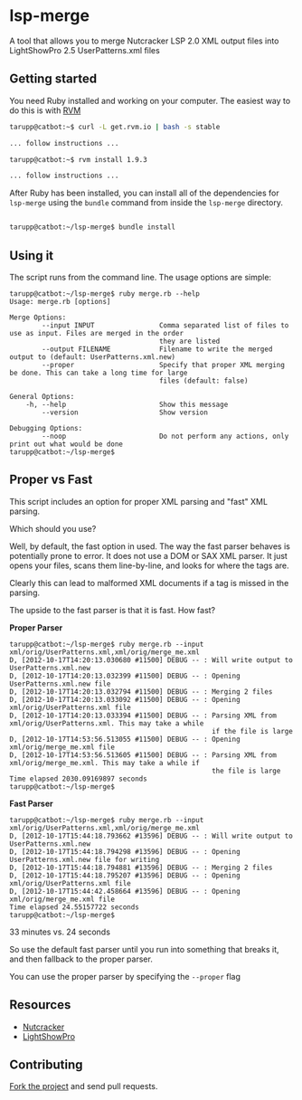 # lsp-merge

A tool that allows you to merge Nutcracker LSP 2.0 XML output files into LightShowPro 2.5 UserPatterns.xml files

## Getting started

You need Ruby installed and working on your computer. The easiest way to do this is with [RVM](https://rvm.io/)

```bash
tarupp@catbot:~$ curl -L get.rvm.io | bash -s stable

... follow instructions ...

tarupp@catbot:~$ rvm install 1.9.3

... follow instructions ...
```

After Ruby has been installed, you can install all of the dependencies for `lsp-merge` using the `bundle` command
from inside the `lsp-merge` directory.

```bash

tarupp@catbot:~/lsp-merge$ bundle install
```

## Using it

The script runs from the command line. The usage options are simple:

```
tarupp@catbot:~/lsp-merge$ ruby merge.rb --help
Usage: merge.rb [options]

Merge Options:
        --input INPUT                Comma separated list of files to use as input. Files are merged in the order
                                     they are listed
        --output FILENAME            Filename to write the merged output to (default: UserPatterns.xml.new)
        --proper                     Specify that proper XML merging be done. This can take a long time for large
                                     files (default: false)

General Options:
    -h, --help                       Show this message
        --version                    Show version

Debugging Options:
        --noop                       Do not perform any actions, only print out what would be done
tarupp@catbot:~/lsp-merge$
```

## Proper vs Fast

This script includes an option for proper XML parsing and "fast" XML parsing.

Which should you use?

Well, by default, the fast option in used. The way the fast parser behaves is potentially prone to error.
It does not use a DOM or SAX XML parser. It just opens your files, scans them line-by-line, and looks for
where the <Pattern> tags are.

Clearly this can lead to malformed XML documents if a tag is missed in the parsing.

The upside to the fast parser is that it is fast. How fast?

**Proper Parser**
```
tarupp@catbot:~/lsp-merge$ ruby merge.rb --input xml/orig/UserPatterns.xml,xml/orig/merge_me.xml 
D, [2012-10-17T14:20:13.030680 #11500] DEBUG -- : Will write output to UserPatterns.xml.new
D, [2012-10-17T14:20:13.032399 #11500] DEBUG -- : Opening UserPatterns.xml.new file
D, [2012-10-17T14:20:13.032794 #11500] DEBUG -- : Merging 2 files
D, [2012-10-17T14:20:13.033092 #11500] DEBUG -- : Opening xml/orig/UserPatterns.xml file
D, [2012-10-17T14:20:13.033394 #11500] DEBUG -- : Parsing XML from xml/orig/UserPatterns.xml. This may take a while
                                                  if the file is large
D, [2012-10-17T14:53:56.513055 #11500] DEBUG -- : Opening xml/orig/merge_me.xml file
D, [2012-10-17T14:53:56.513605 #11500] DEBUG -- : Parsing XML from xml/orig/merge_me.xml. This may take a while if
                                                  the file is large
Time elapsed 2030.09169897 seconds
tarupp@catbot:~/lsp-merge$
```

**Fast Parser**
```
tarupp@catbot:~/lsp-merge$ ruby merge.rb --input xml/orig/UserPatterns.xml,xml/orig/merge_me.xml
D, [2012-10-17T15:44:18.793662 #13596] DEBUG -- : Will write output to UserPatterns.xml.new
D, [2012-10-17T15:44:18.794298 #13596] DEBUG -- : Opening UserPatterns.xml.new file for writing
D, [2012-10-17T15:44:18.794881 #13596] DEBUG -- : Merging 2 files
D, [2012-10-17T15:44:18.795207 #13596] DEBUG -- : Opening xml/orig/UserPatterns.xml file
D, [2012-10-17T15:44:42.458664 #13596] DEBUG -- : Opening xml/orig/merge_me.xml file
Time elapsed 24.55157722 seconds
tarupp@catbot:~/lsp-merge$
```

33 minutes vs. 24 seconds

So use the default fast parser until you run into something that breaks it, and then fallback to the
proper parser.

You can use the proper parser by specifying the `--proper` flag

## Resources

* [Nutcracker](http://meighan.net/nutcracker)
* [LightShowPro](http://lightshowpro.com)

## Contributing

[Fork the project](https://github.com/caphrim007/lsp-merge) and send pull requests.
